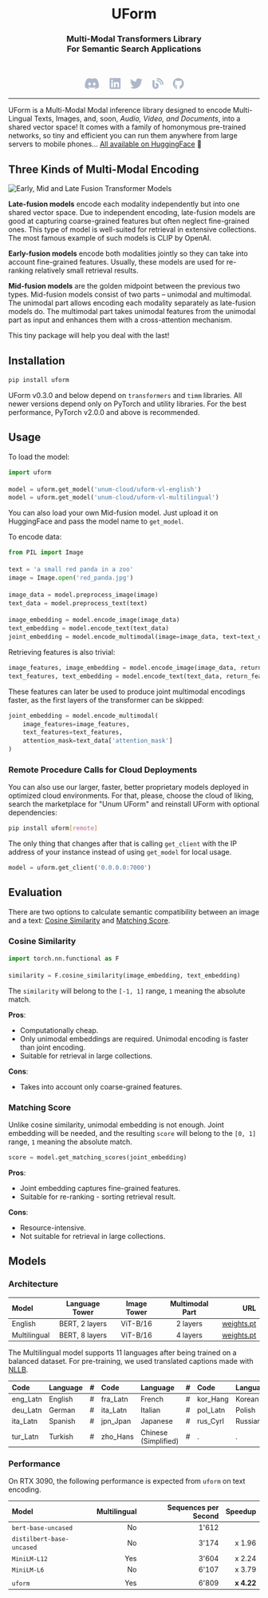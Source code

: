 <h1 align="center">UForm</h1>
<h3 align="center">
Multi-Modal Transformers Library<br/>
For Semantic Search Applications<br/>
</h3>
<br/>

<p align="center">
<a href="https://discord.gg/jsMURnSFM2"><img height="25" src="https://github.com/unum-cloud/.github/raw/main/assets/discord.svg" alt="Discord"></a>
&nbsp;&nbsp;&nbsp;
<a href="https://www.linkedin.com/company/unum-cloud/"><img height="25" src="https://github.com/unum-cloud/.github/raw/main/assets/linkedin.svg" alt="LinkedIn"></a>
&nbsp;&nbsp;&nbsp;
<a href="https://twitter.com/unum_cloud"><img height="25" src="https://github.com/unum-cloud/.github/raw/main/assets/twitter.svg" alt="Twitter"></a>
&nbsp;&nbsp;&nbsp;
<a href="https://unum.cloud/post"><img height="25" src="https://github.com/unum-cloud/.github/raw/main/assets/blog.svg" alt="Blog"></a>
&nbsp;&nbsp;&nbsp;
<a href="https://github.com/unum-cloud/uform"><img height="25" src="https://github.com/unum-cloud/.github/raw/main/assets/github.svg" alt="GitHub"></a>
</p>

---

UForm is a Multi-Modal Modal inference library designed to encode Multi-Lingual Texts, Images, and, soon, *Audio, Video, and Documents*, into a shared vector space!
It comes with a family of homonymous pre-trained networks, so tiny and efficient you can run them anywhere from large servers to mobile phones... 
[All available on HuggingFace](https://huggingface.co/unum-cloud) 🤗


## Three Kinds of Multi-Modal Encoding

![Early, Mid and Late Fusion Transformer Models](https://raw.githubusercontent.com/unum-cloud/uform/main/assets/model_types_bg.png)

__Late-fusion models__ encode each modality independently but into one shared vector space.
Due to independent encoding, late-fusion models are good at capturing coarse-grained features but often neglect fine-grained ones.
This type of model is well-suited for retrieval in extensive collections.
The most famous example of such models is CLIP by OpenAI.

__Early-fusion models__ encode both modalities jointly so they can take into account fine-grained features.
Usually, these models are used for re-ranking relatively small retrieval results.

__Mid-fusion models__ are the golden midpoint between the previous two types.
Mid-fusion models consist of two parts – unimodal and multimodal.
The unimodal part allows encoding each modality separately as late-fusion models do.
The multimodal part takes unimodal features from the unimodal part as input and enhances them with a cross-attention mechanism.

This tiny package will help you deal with the last!

## Installation

```bash
pip install uform
```

UForm v0.3.0 and below depend on `transformers` and `timm` libraries.
All newer versions depend only on PyTorch and utility libraries.
For the best performance, PyTorch v2.0.0 and above is recommended.

## Usage

To load the model:

```python
import uform

model = uform.get_model('unum-cloud/uform-vl-english')
model = uform.get_model('unum-cloud/uform-vl-multilingual')
```

You can also load your own Mid-fusion model. Just upload it on HuggingFace and pass the model name to `get_model`.

To encode data:

```python
from PIL import Image

text = 'a small red panda in a zoo'
image = Image.open('red_panda.jpg')

image_data = model.preprocess_image(image)
text_data = model.preprocess_text(text)

image_embedding = model.encode_image(image_data)
text_embedding = model.encode_text(text_data)
joint_embedding = model.encode_multimodal(image=image_data, text=text_data)
```

Retrieving features is also trivial:

```python
image_features, image_embedding = model.encode_image(image_data, return_features=True)
text_features, text_embedding = model.encode_text(text_data, return_features=True)
```

These features can later be used to produce joint multimodal encodings faster, as the first layers of the transformer can be skipped:

```python
joint_embedding = model.encode_multimodal(
    image_features=image_features,
    text_features=text_features,
    attention_mask=text_data['attention_mask']
)
```

### Remote Procedure Calls for Cloud Deployments

You can also use our larger, faster, better proprietary models deployed in optimized cloud environments.
For that, please, choose the cloud of liking, search the marketplace for "Unum UForm" and reinstall UForm with optional dependencies:

```bash
pip install uform[remote]
```

The only thing that changes after that is calling `get_client` with the IP address of your instance instead of using `get_model` for local usage.

```python
model = uform.get_client('0.0.0.0:7000')
```


## Evaluation

There are two options to calculate semantic compatibility between an image and a text: [Cosine Similarity](#cosine-similarity) and [Matching Score](#matching-score).

### Cosine Similarity

```python
import torch.nn.functional as F

similarity = F.cosine_similarity(image_embedding, text_embedding)
```

The `similarity` will belong to the `[-1, 1]` range, `1` meaning the absolute match.

__Pros__:

- Computationally cheap.
- Only unimodal embeddings are required. Unimodal encoding is faster than joint encoding.
- Suitable for retrieval in large collections.

__Cons__:

- Takes into account only coarse-grained features.


### Matching Score 

Unlike cosine similarity, unimodal embedding is not enough.
Joint embedding will be needed, and the resulting `score` will belong to the `[0, 1]` range, `1` meaning the absolute match.

```python
score = model.get_matching_scores(joint_embedding)
```

__Pros__:

- Joint embedding captures fine-grained features.
- Suitable for re-ranking - sorting retrieval result.

__Cons__:

- Resource-intensive.
- Not suitable for retrieval in large collections.

## Models

### Architecture

| Model        | Language Tower | Image Tower | Multimodal Part |                     URL |
| :----------- | :------------: | :---------: | :-------------: | ----------------------: |
| English      | BERT, 2 layers |  ViT-B/16   |    2 layers     | [weights.pt][weights-e] |
| Multilingual | BERT, 8 layers |  ViT-B/16   |    4 layers     | [weights.pt][weights-m] |

The Multilingual model supports 11 languages after being trained on a balanced dataset.
For pre-training, we used translated captions made with [NLLB](https://github.com/facebookresearch/fairseq/tree/nllb).

| Code     | Language | #    | Code     | Language             | #    | Code     | Language |
| :------- | :------- | :--- | :------- | :------------------- | :--- | :------- | :------- |
| eng_Latn | English  | #    | fra_Latn | French               | #    | kor_Hang | Korean   |
| deu_Latn | German   | #    | ita_Latn | Italian              | #    | pol_Latn | Polish   |
| ita_Latn | Spanish  | #    | jpn_Jpan | Japanese             | #    | rus_Cyrl | Russian  |
| tur_Latn | Turkish  | #    | zho_Hans | Chinese (Simplified) | #    | .        | .        |

[weights-e]: https://huggingface.co/unum-cloud/uform-vl-english/resolve/main/torch_weight.pt
[weights-m]: https://huggingface.co/unum-cloud/uform-vl-multilingual/resolve/main/torch_weight.pt

### Performance

On RTX 3090, the following performance is expected from `uform` on text encoding.

| Model                     | Multilingual | Sequences per Second |    Speedup |
| :------------------------ | -----------: | -------------------: | ---------: |
| `bert-base-uncased`       |           No |                1'612 |            |
| `distilbert-base-uncased` |           No |                3'174 |     x 1.96 |
| `MiniLM-L12`              |          Yes |                3'604 |     x 2.24 |
| `MiniLM-L6`               |           No |                6'107 |     x 3.79 |
|                           |              |                      |            |
| `uform`                   |          Yes |                6'809 | __x 4.22__ |

